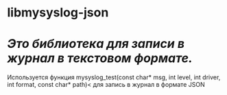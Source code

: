 # libmysyslog-json

*Это библиотека для записи в журнал в текстовом формате.*
==
Используется функция mysyslog_test(const char* msg, int level, int driver, int format, const char* path)<
для запись в журнал в формате JSON
